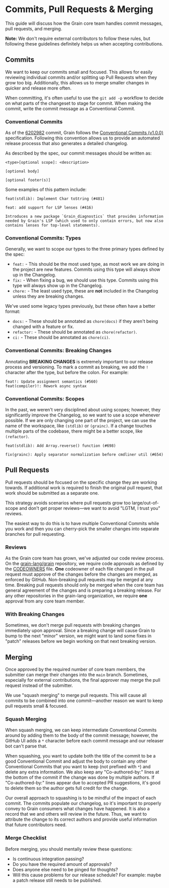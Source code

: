 # Commits, Pull Requests & Merging

This guide will discuss how the Grain core team handles commit messages, pull requests, and merging.

**Note:** We don't require external contributors to follow these rules, but following these guidelines definitely helps us when accepting contributions.

## Commits

We want to keep our commits small and focused. This allows for easily reviewing individual commits and/or splitting up Pull Requests when they grow too big. Additionally, this allows us to merge smaller changes in quicker and release more often.

When committing, it's often useful to use the `git add -p` workflow to decide on what parts of the changeset to stage for commit. When making the commit, write the commit message as a Conventional Commit.

### Conventional Commits

As of the [6202982](https://github.com/grain-lang/grain/commit/620298225faf35265e7285fe3d4d2c8dee72dba3) commit, Grain follows the [Conventional Commits (v1.0.0)](https://www.conventionalcommits.org/en/v1.0.0/) specification. Following this convention allows us to provide an automated release processs that also generates a detailed changelog.

As described by the spec, our commit messages should be written as:

```
<type>[optional scope]: <description>

[optional body]

[optional footer(s)]
```

Some examples of this pattern include:

```
feat(stdlib): Implement Char toString (#481)
```

```
feat: add support for LSP lenses (#416)

Introduces a new package `Grain_diagnostics` that provides information needed by Grain's LSP (which used to only contain errors, but now also contains lenses for top-level statements).
```

### Conventional Commits: Types

Generally, we want to scope our types to the three primary types defined by the spec:

- `feat:` - This should be the most used type, as most work we are doing in the project are new features. Commits using this type will always show up in the Changelog.
- `fix:` - When fixing a bug, we should use this type. Commits using this type will always show up in the Changelog.
- `chore:` - The least used type, these are **not** included in the Changelog unless they are breaking changes.

We've used some legacy types previously, but these often have a better format:

- `docs:` - These should be annotated as `chore(docs)` if they aren't being changed with a feature or fix.
- `refactor:` - These should be annotated as `chore(refactor)`.
- `ci:` - These should be annotated as `chore(ci)`.

### Conventional Commits: Breaking Changes

Annotating **BREAKING CHANGES** is extremely important to our release process and versioning. To mark a commit as breaking, we add the `!` character after the type, but before the colon. For example:

```
feat!: Update assignment semantics (#560)
feat(compiler)!: Rework async syntax
```

### Conventional Commits: Scopes

In the past, we weren't very disciplined about using scopes; however, they significantly improve the Changelog, so we want to use a scope whenever possible. If we are only changing one part of the project, we can use the name of the workspace, like `(stdlib)` or `(grainc)`. If a change touches multiple parts of the codebase, there might be a better scope, like `(refactor)`.

```
feat(stdlib): Add Array.reverse() function (#698)
```

```
fix(grainc): Apply separator normalization before cmdliner util (#654)
```

## Pull Requests

Pull requests should be focused on the specific change they are working towards. If additional work is required to finish the original pull request, that work should be submitted as a separate one.

This strategy avoids scenarios where pull requests grow too large/out-of-scope and don't get proper reviews—we want to avoid "LGTM, I trust you" reviews.

The easiest way to do this is to have multiple Conventional Commits while you work and then you can cherry-pick the smaller changes into separate branches for pull requesting.

### Reviews

As the Grain core team has grown, we've adjusted our code review process. On the [grain-lang/grain](https://github.com/grain-lang/grain) repository, we require code approvals as defined by the [CODEOWNERS](/.github/CODEOWNERS) file. **One** codeowner of each file changed in the pull request must approve of the changes before the changes are merged, as enforced by GitHub. Non-breaking pull requests may be merged at any time. Breaking pull requests should only be merged when the core team has general agreement of the changes and is preparing a breaking release. For any other repositories in the grain-lang organization, we require **one** approval from any core team member.

### With Breaking Changes

Sometimes, we don't merge pull requests with breaking changes immediately upon approval. Since a breaking change will cause Grain to bump to the next "minor" version, we might want to land some fixes in "patch" releases before we begin working on that next breaking version.

## Merging

Once approved by the required number of core team members, the submitter can merge their changes into the `main` branch. Sometimes, especially for external contributions, the final approver may merge the pull request instead of the submitter.

We use "squash merging" to merge pull requests. This will cause all commits to be combined into one commit—another reason we want to keep pull requests small & focused.

### Squash Merging

When squash merging, we can keep intermediate Conventional Commits around by adding them to the body of the commit message; however, the GitHub UI adds a `*` character before each commit message and our releaser bot can't parse that.

When squashing, you want to update both the title of the commit to be a good Conventional Commit and adjust the body to contain any other Conventional Commits that you want to keep (not prefixed with `*`) and delete any extra information. We also keep any "Co-authored-by:" lines at the bottom of the commit if the change was done by multiple authors. If "Co-authored-by:" lines appear due to accepted PR suggestions, it's good to delete them so the author gets full credit for the change.

Our overall approach to squashing is to be mindful of the impact of each commit. The commits populate our changelog, so it's important to properly convey to Grain consumers what changes have happened. It is also a record that we and others will review in the future. Thus, we want to attribute the change to its correct authors and provide useful information that future contributors need.

### Merge Checklist

Before merging, you should mentally review these questions:

- Is continuous integration passing?
- Do you have the required amount of approvals?
- Does anyone else need to be pinged for thoughts?
- Will this cause problems for our release schedule? For example: maybe a patch release still needs to be published.
